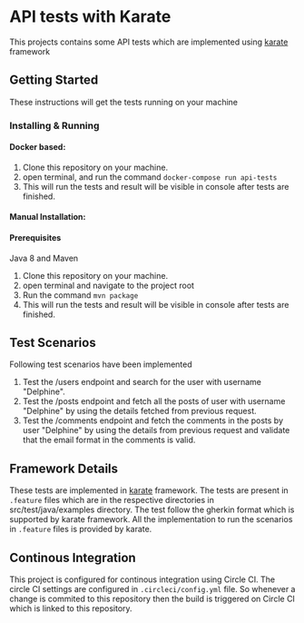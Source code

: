 # API tests with Karate

This projects contains some API tests which are implemented using [karate](https://github.com/intuit/karate) framework



## Getting Started

These instructions will get the tests running on your machine

### Installing & Running

#### Docker based:

1. Clone this repository on your machine.
2. open terminal, and run the command `docker-compose run api-tests`
3. This will run the tests and result will be visible in console after tests are finished.


#### Manual Installation:

#### Prerequisites
Java 8 and Maven

1. Clone this repository on your machine.
2. open terminal and navigate to the project root
3. Run the command `mvn package`
4. This will run the tests and result will be visible in console after tests are finished.



## Test Scenarios
Following test scenarios have been implemented

1. Test the /users endpoint and search for the user with username "Delphine".
2. Test the /posts endpoint and fetch all the posts of user with username "Delphine" by using the details fetched from previous request.
3. Test the /comments endpoint and fetch the comments in the posts by user "Delphine" by using the details from previous request and validate that the email format in the comments is valid.

## Framework Details
These tests are implemented in [karate](https://github.com/intuit/karate) framework. The tests are present in `.feature` files which are in the respective directories in  src/test/java/examples directory. The test follow the gherkin format which is supported by karate framework. All the implementation to run the scenarios in `.feature`  files is provided by karate. 

## Continous Integration

This project is configured for continous integration using Circle CI. The circle CI settings are configured in `.circleci/config.yml` file. So whenever a change is commited to this repository then the build is triggered on Circle CI which is linked to this repository.
